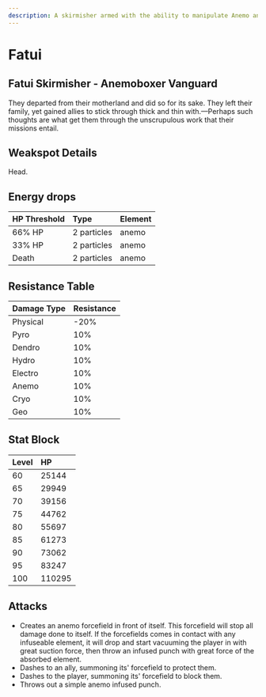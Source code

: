```yaml
---
description: A skirmisher armed with the ability to manipulate Anemo and heal their comrades..
---
```


# Fatui

## Fatui Skirmisher - Anemoboxer Vanguard

They departed from their motherland and did so for its sake. They left their family, yet gained allies to stick through thick and thin with.—Perhaps such thoughts are what get them through the unscrupulous work that their missions entail.

## Weakspot Details

Head.

## Energy drops

| HP Threshold | Type | Element |
| :--- | :--- | :--- |
| 66% HP | 2 particles | anemo   
| 33% HP | 2 particles | anemo   
| Death | 2 particles | anemo

## Resistance Table

| Damage Type | Resistance |
| :--- | :--- |
| Physical | -20% |
| Pyro | 10% |
| Dendro | 10% |
| Hydro | 10% |
| Electro | 10% |
| Anemo | 10% |
| Cryo | 10% |
| Geo | 10% |

## Stat Block

| Level | HP |
| :--- | :--- |
| 60 | 25144 |
| 65 | 29949 |
| 70 | 39156 |
| 75 | 44762 |
| 80 | 55697 |
| 85 | 61273 |
| 90 | 73062 |
| 95 | 83247 |
| 100 | 110295 |

## Attacks

* Creates an anemo forcefield in front of itself. This forcefield will stop all damage done to itself. If the forcefields comes in contact with any infuseable element, it will drop and start vacuuming the player in with great suction force, then throw an infused punch with great force of the absorbed element.
* Dashes to an ally, summoning its' forcefield to protect them.
* Dashes to the player, summoning its' forcefield to block them.
* Throws out a simple anemo infused punch.
